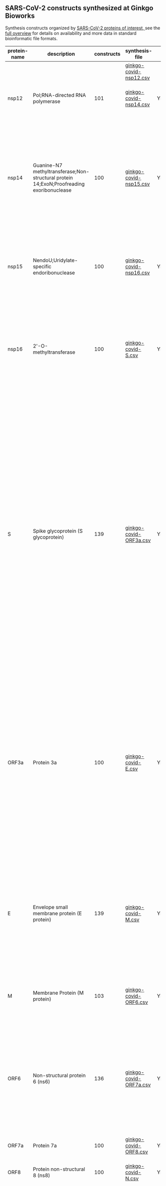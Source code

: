 ## SARS-CoV-2 constructs synthesized at Ginkgo Bioworks

Synthesis constructs organized by [SARS-CoV-2 proteins of interest, ](https://www.nytimes.com/interactive/2020/04/03/science/coronavirus-genome-bad-news-wrapped-in-protein.html)see the [full overview](https://github.com/ginkgobioworks/sars-cov-2-synthesis) for details on availability and more data in standard bioinformatic file formats.

| protein-name | description                                                                              | constructs | synthesis-file                                     | accession      | contig-accession | start | end   | function                                                                                                                                                                                                                                                                                                                                                                                                                                                                                                                                                                                                                 |
| ------------ | ---------------------------------------------------------------------------------------- | ---------- | -------------------------------------------------- | -------------- | ---------------- | ----- | ----- | ------------------------------------------------------------------------------------------------------------------------------------------------------------------------------------------------------------------------------------------------------------------------------------------------------------------------------------------------------------------------------------------------------------------------------------------------------------------------------------------------------------------------------------------------------------------------------------------------------------------------ |
|              |                                                                                          |            | [ginkgo-covid-nsp12.csv](./ginkgo-covid-nsp12.csv) |                |                  |       |       |                                                                                                                                                                                                                                                                                                                                                                                                                                                                                                                                                                                                                          |
| nsp12        | Pol;RNA-directed RNA polymerase                                                          | 101        | [ginkgo-covid-nsp14.csv](./ginkgo-covid-nsp14.csv) | YP_009725307.1 | NC_045512v2      | 13441 | 16236 | Responsible for replication and transcription of the viral RNA genome.                                                                                                                                                                                                                                                                                                                                                                                                                                                                                                                                                   |
| nsp14        | Guanine-N7 methyltransferase;Non-structural protein 14;ExoN;Proofreading exoribonuclease | 100        | [ginkgo-covid-nsp15.csv](./ginkgo-covid-nsp15.csv) | YP_009725309.1 | NC_045512v2      | 18039 | 19620 | Enzyme possessing two different activities: an exoribonuclease activity acting on both ssRNA and dsRNA in a 3' to 5' direction and a N7-guanine methyltransferase activity. Acts as a proofreading exoribonuclease for RNA replication, thereby lowering The sensitivity of the virus to RNA mutagens.                                                                                                                                                                                                                                                                                                                   |
| nsp15        | NendoU;Uridylate-specific endoribonuclease                                               | 100        | [ginkgo-covid-nsp16.csv](./ginkgo-covid-nsp16.csv) | YP_009725310.1 | NC_045512v2      | 19620 | 20658 | Mn(2+)-dependent, uridylate-specific enzyme, which leaves 2'-3'-cyclic phosphates 5' to the cleaved bond.                                                                                                                                                                                                                                                                                                                                                                                                                                                                                                                |
| nsp16        | 2'-O-methyltransferase                                                                   | 100        | [ginkgo-covid-S.csv](./ginkgo-covid-S.csv)         | YP_009725311.1 | NC_045512v2      | 20658 | 21552 | Methyltransferase that mediates mRNA cap 2'-O-ribose methylation to the 5'-cap structure of viral mRNAs. N7-methyl guanosine cap is a prerequisite for binding of nsp16. Therefore plays an essential role in viral mRNAs cap methylation which is essential to evade immune system.                                                                                                                                                                                                                                                                                                                                     |
| S            | Spike glycoprotein (S glycoprotein)                                                      | 139        | [ginkgo-covid-ORF3a.csv](./ginkgo-covid-ORF3a.csv) | YP_009724390.1 | NC_045512v2      | 21562 | 25384 | Spike protein S1 attaches the virion to the cell membrane by interacting with host receptor, initiating the infection. Binding to human ACE2 and CLEC4M/DC-SIGNR receptors and internalization of the virus into the endosomes of the host cell induces conformational changes in the S glycoprotein. Proteolysis by cathepsin CTSL may unmask the fusion peptide of S2 and activate membranes fusion within endosomes. Spike protein S2 mediates fusion of the virion and cellular membranes by acting as a class I viral fusion protein. Under the current model, the protein has at least three conformational states |
| ORF3a        | Protein 3a                                                                               | 100        | [ginkgo-covid-E.csv](./ginkgo-covid-E.csv)         | YP_009724391.1 | NC_045512v2      | 25392 | 26220 | Forms homotetrameric potassium sensitive ion channels (viroporin) and may modulate virus release. Up-regulates expression of fibrinogen subunits FGA, FGB and FGG in host lung epithelial cells. Induces apoptosis in cell culture. Downregulates the type 1 interferon receptor by inducing serine phosphorylation within the IFN alpha- receptor subunit 1 (IFNAR1) degradation motif and increasing IFNAR1 ubiquitination.                                                                                                                                                                                            |
| E            | Envelope small membrane protein (E protein)                                              | 139        | [ginkgo-covid-M.csv](./ginkgo-covid-M.csv)         | YP_009724392.1 | NC_045512v2      | 26244 | 26472 | Plays a central role in virus morphogenesis and assembly. Acts as a viroporin and self-assembles in host membranes forming pentameric protein-lipid pores that allow ion transport. Also plays a role in the induction of apoptosis.                                                                                                                                                                                                                                                                                                                                                                                     |
| M            | Membrane Protein (M protein)                                                             | 103        | [ginkgo-covid-ORF6.csv](./ginkgo-covid-ORF6.csv)   | YP_009724393.1 | NC_045512v2      | 26522 | 27191 | Component of the viral envelope that plays a central role in virus morphogenesis and assembly via its interactions with other viral proteins.                                                                                                                                                                                                                                                                                                                                                                                                                                                                            |
| ORF6         | Non-structural protein 6 (ns6)                                                           | 136        | [ginkgo-covid-ORF7a.csv](./ginkgo-covid-ORF7a.csv) | YP_009724394.1 | NC_045512v2      | 27201 | 27387 | Could be a determinant of virus virulence, since, when expressed in an otherwise attenuated JHM strain of murine coronavirus, it can dramatically increase the lethality of the latter. Seems to stimulate cellular DNA synthesis in vitro.                                                                                                                                                                                                                                                                                                                                                                              |
| ORF7a        | Protein 7a                                                                               | 100        | [ginkgo-covid-ORF8.csv](./ginkgo-covid-ORF8.csv)   | YP_009724395.1 | NC_045512v2      | 27393 | 27759 | Non-structural protein which is dispensable for virus replication in cell culture.                                                                                                                                                                                                                                                                                                                                                                                                                                                                                                                                       |
| ORF8         | Protein non-structural 8 (ns8)                                                           | 100        | [ginkgo-covid-N.csv](./ginkgo-covid-N.csv)         | YP_009724396.1 | NC_045512v2      | 27893 | 28259 | May play a role in host-virus interaction.                                                                                                                                                                                                                                                                                                                                                                                                                                                                                                                                                                               |
| N            | Nucleoprotein (NC)                                                                       | 100        | [ginkgo-covid-ORF10.csv](./ginkgo-covid-ORF10.csv) | YP_009724397.2 | NC_045512v2      | 28273 | 29533 | Packages the positive strand viral genome RNA into a helical ribonucleocapsid (RNP) and plays a fundamental role during virion assembly through its interactions with the viral genome and membrane protein M. Plays an important role in enhancing the efficiency of subgenomic viral RNA transcription as well as viral replication.                                                                                                                                                                                                                                                                                   |
